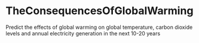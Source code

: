 # TheConsequencesOfGlobalWarming
Predict the effects of global warming on global temperature, carbon dioxide levels and annual electricity generation in the next 10-20 years
